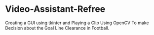 # Video-Assistant-Refree
Creating a GUI using tkinter and Playing a Clip Using OpenCV To make Decision about the Goal Line Clearance in Football.
